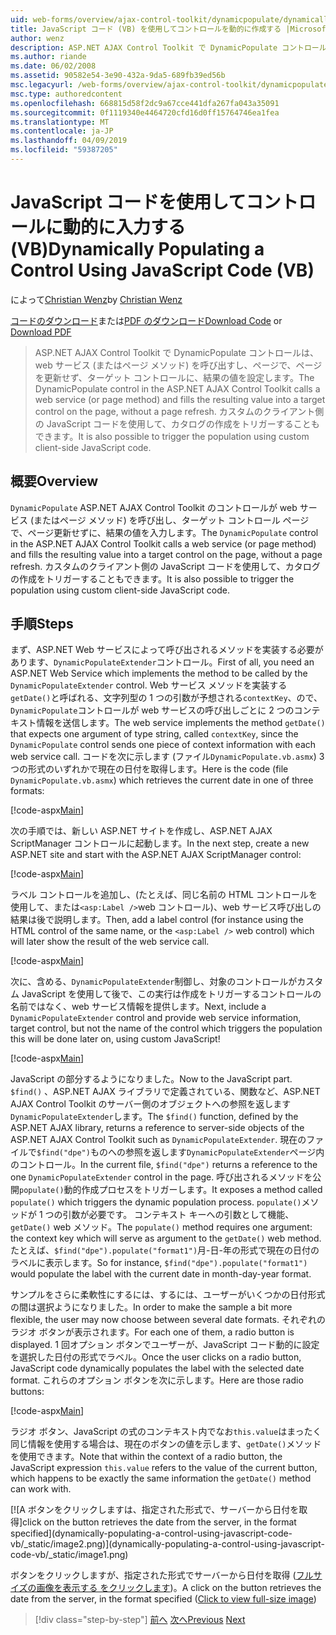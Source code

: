 ```yaml
---
uid: web-forms/overview/ajax-control-toolkit/dynamicpopulate/dynamically-populating-a-control-using-javascript-code-vb
title: JavaScript コード (VB) を使用してコントロールを動的に作成する |Microsoft Docs
author: wenz
description: ASP.NET AJAX Control Toolkit で DynamicPopulate コントロールは、web サービス (またはページ メソッド) を呼び出すし、t のターゲット コントロールに、結果の値を入力しています.
ms.author: riande
ms.date: 06/02/2008
ms.assetid: 90582e54-3e90-432a-9da5-689fb39ed56b
msc.legacyurl: /web-forms/overview/ajax-control-toolkit/dynamicpopulate/dynamically-populating-a-control-using-javascript-code-vb
msc.type: authoredcontent
ms.openlocfilehash: 668815d58f2dc9a67cce441dfa267fa043a35091
ms.sourcegitcommit: 0f1119340e4464720cfd16d0ff15764746ea1fea
ms.translationtype: MT
ms.contentlocale: ja-JP
ms.lasthandoff: 04/09/2019
ms.locfileid: "59387205"
---
```

# <a name="dynamically-populating-a-control-using-javascript-code-vb"></a><span data-ttu-id="3d65c-103">JavaScript コードを使用してコントロールに動的に入力する (VB)</span><span class="sxs-lookup"><span data-stu-id="3d65c-103">Dynamically Populating a Control Using JavaScript Code (VB)</span></span>

<span data-ttu-id="3d65c-104">によって[Christian Wenz](https://github.com/wenz)</span><span class="sxs-lookup"><span data-stu-id="3d65c-104">by [Christian Wenz](https://github.com/wenz)</span></span>

<span data-ttu-id="3d65c-105">[コードのダウンロード](http://download.microsoft.com/download/d/8/f/d8f2f6f9-1b7c-46ad-9252-e1fc81bdea3e/dynamicpopulate1.vb.zip)または[PDF のダウンロード](http://download.microsoft.com/download/b/6/a/b6ae89ee-df69-4c87-9bfb-ad1eb2b23373/dynamicpopulate1VB.pdf)</span><span class="sxs-lookup"><span data-stu-id="3d65c-105">[Download Code](http://download.microsoft.com/download/d/8/f/d8f2f6f9-1b7c-46ad-9252-e1fc81bdea3e/dynamicpopulate1.vb.zip) or [Download PDF](http://download.microsoft.com/download/b/6/a/b6ae89ee-df69-4c87-9bfb-ad1eb2b23373/dynamicpopulate1VB.pdf)</span></span>

> <span data-ttu-id="3d65c-106">ASP.NET AJAX Control Toolkit で DynamicPopulate コントロールは、web サービス (またはページ メソッド) を呼び出すし、ページで、ページを更新せず、ターゲット コントロールに、結果の値を設定します。</span><span class="sxs-lookup"><span data-stu-id="3d65c-106">The DynamicPopulate control in the ASP.NET AJAX Control Toolkit calls a web service (or page method) and fills the resulting value into a target control on the page, without a page refresh.</span></span> <span data-ttu-id="3d65c-107">カスタムのクライアント側の JavaScript コードを使用して、カタログの作成をトリガーすることもできます。</span><span class="sxs-lookup"><span data-stu-id="3d65c-107">It is also possible to trigger the population using custom client-side JavaScript code.</span></span>


## <a name="overview"></a><span data-ttu-id="3d65c-108">概要</span><span class="sxs-lookup"><span data-stu-id="3d65c-108">Overview</span></span>

<span data-ttu-id="3d65c-109">`DynamicPopulate` ASP.NET AJAX Control Toolkit のコントロールが web サービス (またはページ メソッド) を呼び出し、ターゲット コントロール ページで、ページ更新せずに、結果の値を入力します。</span><span class="sxs-lookup"><span data-stu-id="3d65c-109">The `DynamicPopulate` control in the ASP.NET AJAX Control Toolkit calls a web service (or page method) and fills the resulting value into a target control on the page, without a page refresh.</span></span> <span data-ttu-id="3d65c-110">カスタムのクライアント側の JavaScript コードを使用して、カタログの作成をトリガーすることもできます。</span><span class="sxs-lookup"><span data-stu-id="3d65c-110">It is also possible to trigger the population using custom client-side JavaScript code.</span></span>

## <a name="steps"></a><span data-ttu-id="3d65c-111">手順</span><span class="sxs-lookup"><span data-stu-id="3d65c-111">Steps</span></span>

<span data-ttu-id="3d65c-112">まず、ASP.NET Web サービスによって呼び出されるメソッドを実装する必要があります、`DynamicPopulateExtender`コントロール。</span><span class="sxs-lookup"><span data-stu-id="3d65c-112">First of all, you need an ASP.NET Web Service which implements the method to be called by the `DynamicPopulateExtender` control.</span></span> <span data-ttu-id="3d65c-113">Web サービス メソッドを実装する`getDate()`と呼ばれる、文字列型の 1 つの引数が予想される`contextKey`、ので、`DynamicPopulate`コントロールが web サービスの呼び出しごとに 2 つのコンテキスト情報を送信します。</span><span class="sxs-lookup"><span data-stu-id="3d65c-113">The web service implements the method `getDate()` that expects one argument of type string, called `contextKey`, since the `DynamicPopulate` control sends one piece of context information with each web service call.</span></span> <span data-ttu-id="3d65c-114">コードを次に示します (ファイル`DynamicPopulate.vb.asmx`) 3 つの形式のいずれかで現在の日付を取得します。</span><span class="sxs-lookup"><span data-stu-id="3d65c-114">Here is the code (file `DynamicPopulate.vb.asmx`) which retrieves the current date in one of three formats:</span></span>

[!code-aspx[Main](dynamically-populating-a-control-using-javascript-code-vb/samples/sample1.aspx)]

<span data-ttu-id="3d65c-115">次の手順では、新しい ASP.NET サイトを作成し、ASP.NET AJAX ScriptManager コントロールに起動します。</span><span class="sxs-lookup"><span data-stu-id="3d65c-115">In the next step, create a new ASP.NET site and start with the ASP.NET AJAX ScriptManager control:</span></span>

[!code-aspx[Main](dynamically-populating-a-control-using-javascript-code-vb/samples/sample2.aspx)]

<span data-ttu-id="3d65c-116">ラベル コントロールを追加し、(たとえば、同じ名前の HTML コントロールを使用して、または`<asp:Label />`web コントロール)、web サービス呼び出しの結果は後で説明します。</span><span class="sxs-lookup"><span data-stu-id="3d65c-116">Then, add a label control (for instance using the HTML control of the same name, or the `<asp:Label />` web control) which will later show the result of the web service call.</span></span>

[!code-aspx[Main](dynamically-populating-a-control-using-javascript-code-vb/samples/sample3.aspx)]

<span data-ttu-id="3d65c-117">次に、含める、`DynamicPopulateExtender`制御し、対象のコントロールがカスタム JavaScript を使用して後で、この実行は作成をトリガーするコントロールの名前ではなく、web サービス情報を提供します。</span><span class="sxs-lookup"><span data-stu-id="3d65c-117">Next, include a `DynamicPopulateExtender` control and provide web service information, target control, but not the name of the control which triggers the population this will be done later on, using custom JavaScript!</span></span>

[!code-aspx[Main](dynamically-populating-a-control-using-javascript-code-vb/samples/sample4.aspx)]

<span data-ttu-id="3d65c-118">JavaScript の部分するようになりました。</span><span class="sxs-lookup"><span data-stu-id="3d65c-118">Now to the JavaScript part.</span></span> <span data-ttu-id="3d65c-119">`$find()` 、ASP.NET AJAX ライブラリで定義されている、関数など、ASP.NET AJAX Control Toolkit のサーバー側のオブジェクトへの参照を返します`DynamicPopulateExtender`します。</span><span class="sxs-lookup"><span data-stu-id="3d65c-119">The `$find()` function, defined by the ASP.NET AJAX library, returns a reference to server-side objects of the ASP.NET AJAX Control Toolkit such as `DynamicPopulateExtender`.</span></span> <span data-ttu-id="3d65c-120">現在のファイルで`$find("dpe")`ものへの参照を返します`DynamicPopulateExtender`ページ内のコントロール。</span><span class="sxs-lookup"><span data-stu-id="3d65c-120">In the current file, `$find("dpe")` returns a reference to the one `DynamicPopulateExtender` control in the page.</span></span> <span data-ttu-id="3d65c-121">呼び出されるメソッドを公開`populate()`動的作成プロセスをトリガーします。</span><span class="sxs-lookup"><span data-stu-id="3d65c-121">It exposes a method called `populate()` which triggers the dynamic population process.</span></span> <span data-ttu-id="3d65c-122">`populate()`メソッドが 1 つの引数が必要です。 コンテキスト キーへの引数として機能、 `getDate()` web メソッド。</span><span class="sxs-lookup"><span data-stu-id="3d65c-122">The `populate()` method requires one argument: the context key which will serve as argument to the `getDate()` web method.</span></span> <span data-ttu-id="3d65c-123">たとえば、`$find("dpe").populate("format1")`月-日-年の形式で現在の日付のラベルに表示します。</span><span class="sxs-lookup"><span data-stu-id="3d65c-123">So for instance, `$find("dpe").populate("format1")` would populate the label with the current date in month-day-year format.</span></span>

<span data-ttu-id="3d65c-124">サンプルをさらに柔軟性にするには、するには、ユーザーがいくつかの日付形式の間は選択ようになりました。</span><span class="sxs-lookup"><span data-stu-id="3d65c-124">In order to make the sample a bit more flexible, the user may now choose between several date formats.</span></span> <span data-ttu-id="3d65c-125">それぞれのラジオ ボタンが表示されます。</span><span class="sxs-lookup"><span data-stu-id="3d65c-125">For each one of them, a radio button is displayed.</span></span> <span data-ttu-id="3d65c-126">1 回オプション ボタンでユーザーが、JavaScript コード動的に設定を選択した日付の形式でラベル。</span><span class="sxs-lookup"><span data-stu-id="3d65c-126">Once the user clicks on a radio button, JavaScript code dynamically populates the label with the selected date format.</span></span> <span data-ttu-id="3d65c-127">これらのオプション ボタンを次に示します。</span><span class="sxs-lookup"><span data-stu-id="3d65c-127">Here are those radio buttons:</span></span>

[!code-aspx[Main](dynamically-populating-a-control-using-javascript-code-vb/samples/sample5.aspx)]

<span data-ttu-id="3d65c-128">ラジオ ボタン、JavaScript の式のコンテキスト内でなお`this.value`はまったく同じ情報を使用する場合は、現在のボタンの値を示します、`getDate()`メソッドを使用できます。</span><span class="sxs-lookup"><span data-stu-id="3d65c-128">Note that within the context of a radio button, the JavaScript expression `this.value` refers to the value of the current button, which happens to be exactly the same information the `getDate()` method can work with.</span></span>


[![A <span data-ttu-id="3d65c-129">ボタンをクリックしますは、指定された形式で、サーバーから日付を取得]</span><span class="sxs-lookup"><span data-stu-id="3d65c-129">click on the button retrieves the date from the server, in the format specified]</span></span>(dynamically-populating-a-control-using-javascript-code-vb/_static/image2.png)](dynamically-populating-a-control-using-javascript-code-vb/_static/image1.png)

<span data-ttu-id="3d65c-130">ボタンをクリックしますが、指定された形式でサーバーから日付を取得 ([フルサイズの画像を表示する をクリックします](dynamically-populating-a-control-using-javascript-code-vb/_static/image3.png))。</span><span class="sxs-lookup"><span data-stu-id="3d65c-130">A click on the button retrieves the date from the server, in the format specified ([Click to view full-size image](dynamically-populating-a-control-using-javascript-code-vb/_static/image3.png))</span></span>

> [!div class="step-by-step"]
> <span data-ttu-id="3d65c-131">[前へ](dynamically-populating-a-control-vb.md)
> [次へ](using-dynamicpopulate-with-a-user-control-and-javascript-vb.md)</span><span class="sxs-lookup"><span data-stu-id="3d65c-131">[Previous](dynamically-populating-a-control-vb.md)
[Next](using-dynamicpopulate-with-a-user-control-and-javascript-vb.md)</span></span>

